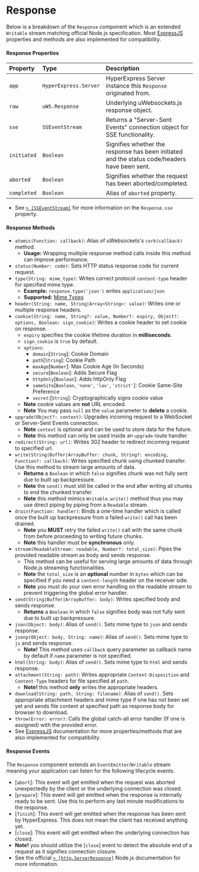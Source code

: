 # Response
Below is a breakdown of the `Response` component which is an extended `Writable` stream matching official Node.js specification. Most [ExpressJS](https://github.com/expressjs/express) properties and methods are also implemented for compatibility.

#### Response Properties
| Property  | Type     | Description                |
| :-------- | :------- | :------------------------- |
| `app` | `HyperExpress.Server`  | HyperExpress Server instance this `Response` originated from. |
| `raw` | `uWS.Response`  | Underlying uWebsockets.js response object. |
| `sse` | `SSEventStream`  | Returns a "Server-Sent Events" connection object for SSE functionality. |
| `initiated` | `Boolean`  | Signifies whether the response has been initiated and the status code/headers have been sent. |
| `aborted` | `Boolean`  | Signifies whether the request has been aborted/completed. |
| `completed` | `Boolean`  | Alias of `aborted` property. |
* See [`> [SSEventStream]`](./SSEventStream.md) for more information on the `Response.sse` property.

#### Response Methods
* `atomic(Function: callback)`: Alias of uWebsockets's `cork(callback)` method.
    * **Usage:** Wrapping multiple response method calls inside this method can improve performance.
* `status(Number: code)`: Sets HTTP status response code for current request.
* `type(String: mime_type)`: Writes correct protocol `content-type` header for specified mime type.
    * **Example:** `response.type('json')` writes `application/json`
    * **Supported:** [Mime Types](./src/constants/mime_types.json)
* `header(String: name, String|Array<String>: value)`: Writes one or multiple response headers.
* `cookie(String: name, String?: value, Number?: expiry, Object?: options, Boolean: sign_cookie)`: Writes a cookie header to set cookie on response.
    * `expiry` specifies the cookie lifetime duration in **milliseconds**.
    * `sign_cookie` is `true` by default.
    * `options`:
        * `domain`[`String`]: Cookie Domain
        * `path`[`String`]: Cookie Path
        * `maxAge`[`Number`]: Max Cookie Age (In Seconds)
        * `secure`[`Boolean`]: Adds Secure Flag
        * `httpOnly`[`Boolean`]: Adds httpOnly Flag
        * `sameSite`[`Boolean`, `'none'`, `'lax'`, `'strict'`]: Cookie Same-Site Preference
        * `secret`:[`String`]: Cryptographically signs cookie value
    * **Note** cookie values are **not** URL encoded.
    * **Note** You may pass `null` as the `value` parameter to **delete** a cookie.
* `upgrade(Object?: context)`: Upgrades incoming request to a WebSocket or Server-Sent Events connection.
    * **Note** `context` is optional and can be used to store data for the future.
    * **Note** this method can only be used inside an `upgrade` route handler.
* `redirect(String: url)`: Writes 302 header to redirect incoming request to specified url.
* `write(String|Buffer|ArrayBuffer: chunk, String?: encoding, Function?: callback)`: Writes specified chunk using chunked transfer. Use this method to stream large amounts of data.
    * **Returns** a `Boolean` in which `false` signifies chunk was not fully sent due to built up backpressure. 
    * **Note** the `send()` must still be called in the end after writing all chunks to end the chunked transfer.
    * **Note** this method mimics `Writable.write()` method thus you may use direct piping by piping from a `Readable` stream.
* `drain(Function: handler)`: Binds a one-time handler which is called once the built up backpressure from a failed `write()` call has been drained.
  * **Note** you **MUST** retry the failed `write()` call with the same chunk from before proceeding to writing future chunks.
  * **Note** this handler must be **synchronous** only.
* `stream(ReadableStream: readable, Number?: total_size)`: Pipes the provided readable stream as body and sends response.
  * This method can be useful for serving large amounts of data through Node.js streaming functionalities.
  * **Note** the `total_size` is an **optional** number in `bytes` which can be specified if you need a `content-length` header on the receiver side.
  * **Note** you must do your own error handling on the readable stream to prevent triggering the global error handler.
* `send(String|Buffer|ArrayBuffer: body)`: Writes specified body and sends response.
  * **Returns** a `Boolean` in which `false` signifies body was not fully sent due to built up backpressure.
* `json(Object: body)`: Alias of `send()`. Sets mime type to `json` and sends response.
* `jsonp(Object: body, String: name)`: Alias of `send()`. Sets mime type to `js` and sends response.
  * **Note!** This method uses `callback` query parameter as callback name by default if `name` parameter is not specified.
* `html(String: body)`: Alias of `send()`. Sets mime type to `html` and sends response.
* `attachment(String: path)`: Writes appropriate `Content-Disposition` and `Content-Type` headers for file specified at `path`.
  * **Note!** this method **only** writes the appropriate headers.
* `download(String: path, String: filename)`: Alias of `send()`. Sets appropriate attachment headers and mime type if one has not been set yet and sends file content at specified path as response body for browser to download.
* `throw(Error: error)`: Calls the global catch-all error handler (If one is assigned) with the provided error.
* See [ExpressJS](https://github.com/expressjs/express) documentation for more properties/methods that are also implemented for compatibility.

#### Response Events
The `Response` component extends an `EventEmitter`/`Writable` stream meaning your application can listen for the following lifecycle events.
- [`abort`]: This event will get emitted when the request was aborted unexpectedly by the client or the underlying connection was closed.
- [`prepare`]: This event will get emitted when the response is internally ready to be sent. Use this to perform any last minute modifications to the response.
- [`finish`]: This event will get emitted when the response has been sent by HyperExpress. This does not mean the client has received anything yet.
- [`close`]: This event will get emitted when the underlying connection has closed.
- **Note!** you should utilize the [`close`] event to detect the absolute end of a request as it signifies connection closure.
- See the official [`> [http.ServerResponse]`](https://nodejs.org/api/http.html#class-httpserverresponse) Node.js documentation for more information.